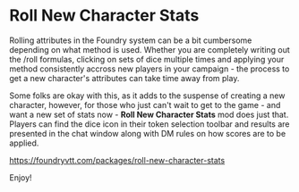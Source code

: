 # Roll New Character Stats
Rolling attributes in the Foundry system can be a bit cumbersome depending on what method is used. Whether you are completely writing out the /roll formulas, clicking on sets of dice multiple times and applying your method consistently accross new players in your campaign - the process to get a new character's attributes can take time away from play. 

Some folks are okay with this, as it adds to the suspense of creating a new character, however, for those who just can't wait to get to the game - and want a new set of stats now - **Roll New Character Stats** mod does just that. Players can find the dice icon in their token selection toolbar and results are presented in the chat window along with DM rules on how scores are to be applied.

https://foundryvtt.com/packages/roll-new-character-stats

Enjoy!
